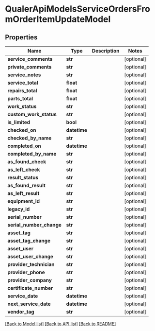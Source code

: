 # QualerApiModelsServiceOrdersFromOrderItemUpdateModel

## Properties
Name | Type | Description | Notes
------------ | ------------- | ------------- | -------------
**service_comments** | **str** |  | [optional] 
**private_comments** | **str** |  | [optional] 
**service_notes** | **str** |  | [optional] 
**service_total** | **float** |  | [optional] 
**repairs_total** | **float** |  | [optional] 
**parts_total** | **float** |  | [optional] 
**work_status** | **str** |  | [optional] 
**custom_work_status** | **str** |  | [optional] 
**is_limited** | **bool** |  | [optional] 
**checked_on** | **datetime** |  | [optional] 
**checked_by_name** | **str** |  | [optional] 
**completed_on** | **datetime** |  | [optional] 
**completed_by_name** | **str** |  | [optional] 
**as_found_check** | **str** |  | [optional] 
**as_left_check** | **str** |  | [optional] 
**result_status** | **str** |  | [optional] 
**as_found_result** | **str** |  | [optional] 
**as_left_result** | **str** |  | [optional] 
**equipment_id** | **str** |  | [optional] 
**legacy_id** | **str** |  | [optional] 
**serial_number** | **str** |  | [optional] 
**serial_number_change** | **str** |  | [optional] 
**asset_tag** | **str** |  | [optional] 
**asset_tag_change** | **str** |  | [optional] 
**asset_user** | **str** |  | [optional] 
**asset_user_change** | **str** |  | [optional] 
**provider_technician** | **str** |  | [optional] 
**provider_phone** | **str** |  | [optional] 
**provider_company** | **str** |  | [optional] 
**certificate_number** | **str** |  | [optional] 
**service_date** | **datetime** |  | [optional] 
**next_service_date** | **datetime** |  | [optional] 
**vendor_tag** | **str** |  | [optional] 

[[Back to Model list]](../README.md#documentation-for-models) [[Back to API list]](../README.md#documentation-for-api-endpoints) [[Back to README]](../README.md)


